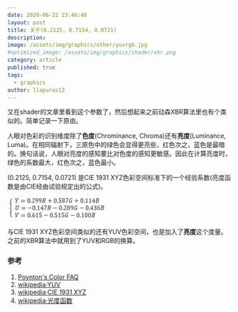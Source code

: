 ```yaml
---
date: 2020-06-22 23:46:40
layout: post
title: 关于(0.2125, 0.7154, 0.0721) 
description: 
image: /assets/img/graphics/other/yuvrgb.jpg
#optimized_image: /assets/img/graphics/shader/xbr.png
category: article
published: true
tags:
  - graphics
author: llapuras13
---
```


又在shader的文章里看到这个参数了，然后想起来之前动森XBR算法里也有个类似的。简单记录一下原由。

人眼对色彩的识别维度除了**色度**(Chrominance, Chroma)还有**亮度**(Luminance, Luma)。在相同辐射下，三原色中的绿色会显得更亮些，红色次之，蓝色是最暗的。换句话说，人眼对亮度的感知要比对色度的感知更敏感。因此在计算亮度时，绿色的系数最大，红色次之，蓝色最小。

(0.2125, 0.7154, 0.0721) 是CIE 1931 XYZ色彩空间标准下的一个经验系数(亮度函数是由CIE经由试验规定出的公式)。

![](/assets/img/graphics/other/yuvrgb.jpg)

与CIE 1931 XYZ色彩空间类似的还有YUV色彩空间，也是加入了**亮度**这个度量。之前的XBR算法中就用到了YUV和RGB的换算。

### 参考

1. [Poynton's Color FAQ](http://user.engineering.uiowa.edu/~aip/Misc/ColorFAQ.html#RTFToC9)
2. [wikipedia·YUV](https://zh.wikipedia.org/wiki/YUV)
3. [wikipedia·CIE 1931 XYZ](https://zh.wikipedia.org/wiki/CIE1931%E8%89%B2%E5%BD%A9%E7%A9%BA%E9%97%B4)
4. [wikipedia·光度函数](https://zh.wikipedia.org/wiki/%E5%85%89%E5%BA%A6%E5%87%BD%E6%95%B0)